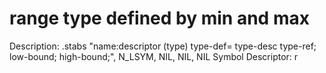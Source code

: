# range type defined by min and max

Description: .stabs "name:descriptor (type) type-def=
type-desc type-ref; low-bound; high-bound;", N_LSYM, NIL, NIL, NIL
Symbol Descriptor: r